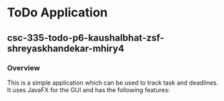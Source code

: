 # ToDo Application
## csc-335-todo-p6-kaushalbhat-zsf-shreyaskhandekar-mhiry4

### Overview 

This is a simple application which can be used to track task and deadlines.
It uses JavaFX for the GUI and has the following features: